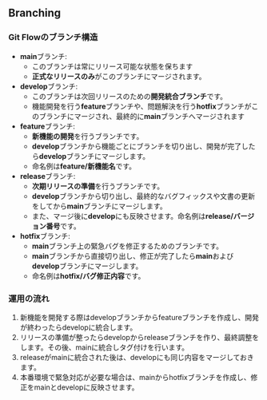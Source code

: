 ## Branching

### Git Flowのブランチ構造

- **main**ブランチ: 
  - このブランチは常にリリース可能な状態を保ちます
  - **正式なリリースのみ**がこのブランチにマージされます。
- **develop**ブランチ:
  - このブランチは次回リリースのための**開発統合ブランチ**です。
  - 機能開発を行う**feature**ブランチや、問題解決を行う**hotfix**ブランチがこのブランチにマージされ、最終的に**main**ブランチへマージされます
- **feature**ブランチ:
  - **新機能の開発**を行うブランチです。
  - **develop**ブランチから機能ごとにブランチを切り出し、開発が完了したら**develop**ブランチにマージします。
  - 命名例は**feature/新機能名**です。
- **release**ブランチ:
  - **次期リリースの準備**を行うブランチです。
  - **develop**ブランチから切り出し、最終的なバグフィックスや文書の更新をしてから**main**ブランチにマージします。
  - また、マージ後に**develop**にも反映させます。命名例は**release/バージョン番号**です。
- **hotfix**ブランチ:
  - **main**ブランチ上の緊急バグを修正するためのブランチです。
  - **main**ブランチから直接切り出し、修正が完了したら**main**および**develop**ブランチにマージします。
  - 命名例は**hotfix/バグ修正内容**です。

### 運用の流れ

1. 新機能を開発する際はdevelopブランチからfeatureブランチを作成し、開発が終わったらdevelopに統合します。
2. リリースの準備が整ったらdevelopからreleaseブランチを作り、最終調整をします。その後、mainに統合しタグ付けを行います。
3. releaseがmainに統合された後は、developにも同じ内容をマージしておきます。
4. 本番環境で緊急対応が必要な場合は、mainからhotfixブランチを作成し、修正をmainとdevelopに反映させます。
